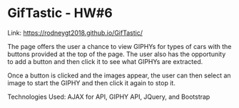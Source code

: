 # GifTastic - HW#6

Link:  https://rodneygt2018.github.io/GifTastic/

The page offers the user a chance to view GIPHYs for types of cars with the buttons provided at the top of the page.  The user also has the opportunity to add a button and then click it to see what GIPHYs are extracted.

Once a button is clicked and the images appear, the user can then select an image to start the GIPHY and then click it again to stop it.  


Technologies Used:  AJAX for API, GIPHY API, JQuery, and Bootstrap


